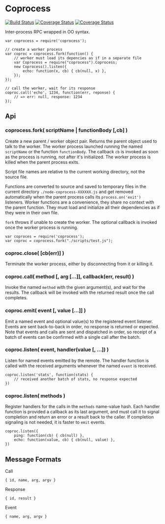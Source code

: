 Coprocess
=========
[![Build Status](https://api.travis-ci.com/andrasq/node-coprocess.svg?branch=master)](https://travis-ci.com/github/andrasq/node-coprocess?branch=master)
[![Coverage Status](https://codecov.io/github/andrasq/node-coprocess/coverage.svg?branch=master)](https://codecov.io/github/andrasq/node-coprocess?branch=master)
[![Coverage Status](https://coveralls.io/repos/github/andrasq/node-coprocess/badge.svg?branch=master)](https://coveralls.io/github/andrasq/node-coprocess?branch=master)


Inter-process RPC wrapped in OO syntax.

    var coprocess = require('coprocess');

    // create a worker process
    var coproc = coprocess.fork(function() {
        // worker must load its depencies as if in a separate file
        var Coprocess = require("coprocess").Coprocess;
        new Coprocess().listen({
            echo: function(x, cb) { cb(null, x) },
        });
    });

    // call the worker, wait for its response
    coproc.call('echo', 1234, function(err, reponse) {
        // => err: null, response: 1234
    });

Api
----------------

### coprocess.fork( scriptName | functionBody [,cb] )

Create a new parent / worker object pair.  Returns the parent object used to talk to the
worker.  The worker process launched running the named `scriptName` or the function
`functionBody`.  The callback `cb` is invoked as soon as the process is running, not
after it's initialized.  The worker process is killed when the parent process exits.

Script file names are relative to the current working directory, not the source file.

Functions are converted to source and saved to temporary files in the current directory
`./node-coprocess-XXXXXX.js` and get removed automatically when the parent process calls its
`process.on('exit')` listeners.  Worker functions are a convenience, they share no context
with the parent function.  They must load and initialize all their dependencies as if they
were in their own file.

`fork` throws if unable to create the worker.  The optional callback is invoked once the
worker process is running.

    var coproces = require('coprocess');
    var coproc = coprocess.fork("./scripts/test.js");

### coproc.close( [cb(err)] )

Terminate the worker process, either by disconnecting from it or killing it.

### coproc.call( method [, arg [...]], callback(err, result) )

Invoke the named `method` with the given argument(s), and wait for the results.
The callback will be invoked with the returned result once the call completes.

### coproc.emit( event [, value [...]] )

Emit a named event and optional value(s) to the registered event listener.  Events are sent
back-to-back in order, no response is returned or expected.  Note that events and calls are
sent and dispatched in order, so receipt of a batch of events can be confirmed with a single
call after the batch.

### coproc.listen( event, handler(value [, ...]) )

Listen for named events emitted by the remote.  The handler function is called
with the received arguments whenever the named `event` is received.

    coproc.listen('stats', function(stats) {
        // received another batch of stats, no response expected
    })

### coproc.listen( methods )

Register handlers for the calls in the `methods` name-value hash.  Each handler function is
provided a callback as its last argument, and must call it to signal completion and return
an error or a result back to the caller.  If completion signaling is not needed, it is
faster to `emit` events.

    coproc.listen({
        ping: function(cb) { cb(null) },
        echo: function(value, cb) { cb(null, value) },
    })


Message Formats
----------------

Call

    { id, name, arg, argv }

Response

    { id, result }

Event

    { name, arg, argv }
